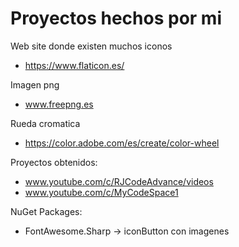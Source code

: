 # Proyectos hechos por mi

Web site donde existen muchos iconos
- https://www.flaticon.es/

Imagen png
- www.freepng.es
 
Rueda cromatica
- https://color.adobe.com/es/create/color-wheel


Proyectos obtenidos:
- www.youtube.com/c/RJCodeAdvance/videos
- www.youtube.com/c/MyCodeSpace1

NuGet Packages:
- FontAwesome.Sharp  -> iconButton con imagenes
